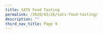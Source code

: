 ```yaml
---
title: SATS Food Tasting
permalink: /2020/02/26/sats-food-tasting/
description: ""
third_nav_title: Page 9
---
```

